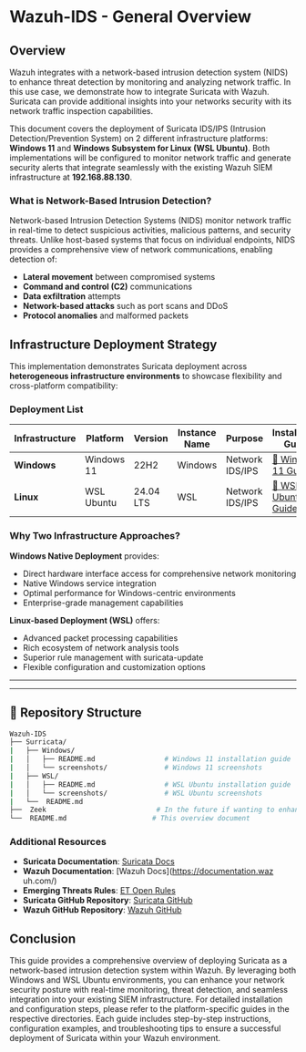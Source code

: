 # Wazuh-IDS - General Overview

## Overview

Wazuh integrates with a network-based intrusion detection system (NIDS) to enhance threat detection by monitoring and analyzing network traffic. In this use case, we demonstrate how to integrate Suricata with Wazuh. Suricata can provide additional insights into your networks security with its network traffic inspection capabilities.

This document covers the deployment of Suricata IDS/IPS (Intrusion Detection/Prevention System) on 2 different infrastructure platforms: **Windows 11** and **Windows Subsystem for Linux (WSL Ubuntu)**. Both implementations will be configured to monitor network traffic and generate security alerts that integrate seamlessly with the existing Wazuh SIEM infrastructure at **192.168.88.130**.

### What is Network-Based Intrusion Detection?

Network-based Intrusion Detection Systems (NIDS) monitor network traffic in real-time to detect suspicious activities, malicious patterns, and security threats. Unlike host-based systems that focus on individual endpoints, NIDS provides a comprehensive view of network communications, enabling detection of:

- **Lateral movement** between compromised systems
- **Command and control (C2)** communications
- **Data exfiltration** attempts
- **Network-based attacks** such as port scans and DDoS
- **Protocol anomalies** and malformed packets

## Infrastructure Deployment Strategy

This implementation demonstrates Suricata deployment across **heterogeneous infrastructure environments** to showcase flexibility and cross-platform compatibility:

### Deployment List

| Infrastructure  | Platform        | Version       | Instance Name | Purpose         | Installation Guide |
| --------------- | --------------- | ------------- | ------------- | --------------- | ------------------ |
| **Windows**     | Windows 11      | 22H2          | Windows  | Network IDS/IPS | [📖 Windows 11 Guide](./Surricata/Windows/README.md) |
| **Linux**       | WSL Ubuntu      | 24.04 LTS     | WSL  | Network IDS/IPS | [📖 WSL Ubuntu Guide](./Surricata/WSL/README.md) |


### Why Two Infrastructure Approaches?

**Windows Native Deployment** provides:
- Direct hardware interface access for comprehensive network monitoring
- Native Windows service integration
- Optimal performance for Windows-centric environments
- Enterprise-grade management capabilities

**Linux-based Deployment (WSL)** offers:
- Advanced packet processing capabilities
- Rich ecosystem of network analysis tools
- Superior rule management with suricata-update
- Flexible configuration and customization options

---


---

## 📂 Repository Structure


``` bash
Wazuh-IDS
├── Surricata/
|   ├── Windows/
|   │   ├── README.md                 # Windows 11 installation guide
|   │   └── screenshots/              # Windows 11 screenshots
|   ├── WSL/
|   │   ├── README.md                 # WSL Ubuntu installation guide
|   │   └── screenshots/              # WSL Ubuntu screenshots
|   └──  README.md  
├──  Zeek                           # In the future if wanting to enhance Network monitoring  
└──  README.md                     # This overview document
```


### Additional Resources
- **Suricata Documentation**: [Suricata Docs](https://suricata.readthedocs.io/en/latest/)
- **Wazuh Documentation**: [Wazuh Docs](https://documentation.waz
uh.com/)
- **Emerging Threats Rules**: [ET Open Rules](https://rules.emergingthreats.net/open/)
- **Suricata GitHub Repository**: [Suricata GitHub](https://github.com/OISF/suricata)
- **Wazuh GitHub Repository**: [Wazuh GitHub](https://github.com/wazuh)


## Conclusion
This guide provides a comprehensive overview of deploying Suricata as a network-based intrusion detection system within Wazuh. By leveraging both Windows and WSL Ubuntu environments, you can enhance your network security posture with real-time monitoring, threat detection, and seamless integration into your existing SIEM infrastructure.
For detailed installation and configuration steps, please refer to the platform-specific guides in the respective directories. Each guide includes step-by-step instructions, configuration examples, and troubleshooting tips to ensure a successful deployment of Suricata within your Wazuh environment.
